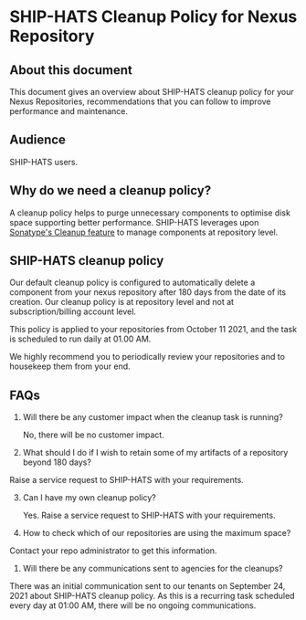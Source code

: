 # SHIP-HATS Cleanup Policy for Nexus Repository

## About this document

This document gives an overview about SHIP-HATS cleanup policy for your Nexus Repositories, recommendations that you can follow to improve performance and maintenance.

## Audience

SHIP-HATS users.

## Why do we need a cleanup policy?

A cleanup policy helps to purge unnecessary components to optimise disk space supporting better performance. SHIP-HATS leverages upon [Sonatype's Cleanup feature](https://help.sonatype.com/repomanager3/repository-management/cleanup-policies) to manage components at repository level.

## SHIP-HATS cleanup policy

Our default cleanup policy is configured to automatically delete a component from your nexus repository after 180 days from the date of its creation. Our cleanup policy is at repository level and not at subscription/billing account level.

This policy is applied to your repositories from October 11 2021, and the task is scheduled to run daily at 01.00 AM.

We highly recommend you to periodically review your repositories and to housekeep them from your end.

## FAQs

1. Will there be any customer impact when the cleanup task is running?

   No, there will be no customer impact.

2. What should I do if I wish to retain some of my artifacts of a repository beyond 180 days?

 Raise a service request to SHIP-HATS with your requirements.

3. Can I have my own cleanup policy?

   Yes. Raise a service request to SHIP-HATS with your requirements.

4. How to check which of our repositories are using the maximum space?

  Contact your repo administrator to get this information.

1. Will there be any communications sent to agencies for the cleanups?

  There was an initial communication sent to our tenants on September 24, 2021 about SHIP-HATS cleanup policy. As this is a recurring task scheduled every day at 01:00 AM, there will be no ongoing communications.
